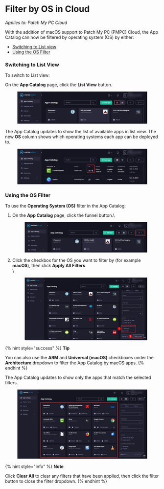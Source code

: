 # Filter by OS in Cloud

_Applies to: Patch My PC Cloud_

With the addition of macOS support to Patch My PC (PMPC) Cloud, the App Catalog can now be filtered by operating system (OS) by either:

* [Switching to List view](filter-by-os-in-cloud.md#switching-to-list-view)
* [Using the OS Filter](filter-by-os-in-cloud.md#using-the-os-filter)

### Switching to List View

To switch to List view:

On the **App Catalog** page, click the **List View** button.

<figure><img src="../../_images/gitbook/image (2279).png" alt="Clicking the “List View” button"><figcaption></figcaption></figure>

The App Catalog updates to show the list of available apps in list view. The new **OS** column shows which operating systems each app can be deployed to.

<figure><img src="../../_images/gitbook/image (2280).png" alt="New “OS” column shows which operating systems each app can be deployed to"><figcaption></figcaption></figure>

### Using the OS Filter

To use the **Operating System (OS)** filter in the App Catalog:

1.  On the **App Catalog** page, click the funnel button.\


    <figure><img src="../../_images/gitbook/image (2281).png" alt="Clicking the funnel button."><figcaption></figcaption></figure>


2.  Click the checkbox for the OS you want to filter by (for example **macOS**), then click **Apply All Filters**.\
    \


    <figure><img src="../../_images/gitbook/image (289).png" alt="Checking the relevant checkbox for the OS you want to filter by then clicking “Apply All Filters”"><figcaption></figcaption></figure>

{% hint style="success" %}
**Tip**

You can also use the **ARM** and **Universal (macOS)** checkboxes under the **Architecture** dropdown to filter the App Catalog by macOS apps.
{% endhint %}

The App Catalog updates to show only the apps that match the selected filters.

<figure><img src="../../_images/gitbook/image (290).png" alt="App Catalog updating to show only the apps that match the selected filters."><figcaption></figcaption></figure>

{% hint style="info" %}
**Note**

Click **Clear All** to clear any filters that have been applied, then click the filter button to close the filter dropdown.
{% endhint %}
